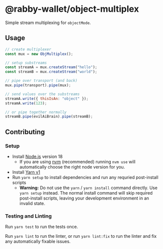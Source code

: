 # @rabby-wallet/object-multiplex

Simple stream multiplexing for `objectMode`.

## Usage

```js
// create multiplexer
const mux = new ObjMultiplex();

// setup substreams
const streamA = mux.createStream("hello");
const streamB = mux.createStream("world");

// pipe over transport (and back)
mux.pipe(transport).pipe(mux);

// send values over the substreams
streamA.write({ thisIsAn: "object" });
streamA.write(123);

// or pipe together normally
streamB.pipe(evilAiBrain).pipe(streamB);
```

## Contributing

### Setup

- Install [Node.js](https://nodejs.org) version 18
  - If you are using [nvm](https://github.com/creationix/nvm#installation) (recommended) running `nvm use` will automatically choose the right node version for you.
- Install [Yarn v1](https://yarnpkg.com/en/docs/install)
- Run `yarn setup` to install dependencies and run any requried post-install scripts
  - **Warning:** Do not use the `yarn` / `yarn install` command directly. Use `yarn setup` instead. The normal install command will skip required post-install scripts, leaving your development environment in an invalid state.

### Testing and Linting

Run `yarn test` to run the tests once.

Run `yarn lint` to run the linter, or run `yarn lint:fix` to run the linter and fix any automatically fixable issues.
